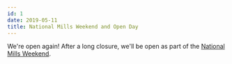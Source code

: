 ```yaml
---
id: 1
date: 2019-05-11
title: National Mills Weekend and Open Day
---
```

We're open again! After a long closure, we'll be open as part of the [National Mills Weekend](https://www.nationalmillsweekend.co.uk/).
